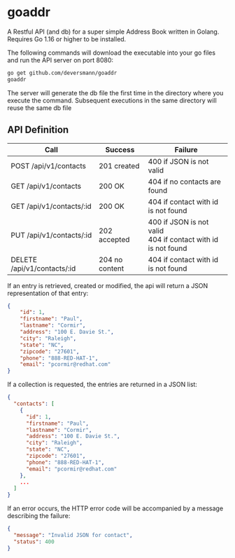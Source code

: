 # goaddr

A Restful API (and db) for a super simple Address Book written in Golang.  Requires Go 1.16 or higher to be installed.

The following commands will download the executable into your go files and run the API server on port 8080:
``` bash
go get github.com/deversmann/goaddr
goaddr
```

The server will generate the db file the first time in the directory where you execute the command.  Subsequent executions in the same directory will reuse the same db file

## API Definition
| Call | Success | Failure |
|---|---|---|
| POST /api/v1/contacts | 201 created | 400 if JSON is not valid |
| GET /api/v1/contacts | 200 OK | 404 if no contacts are found |
| GET /api/v1/contacts/:id | 200 OK | 404 if contact with id is not found |
| PUT /api/v1/contacts/:id | 202 accepted | 400 if JSON is not valid<br>404 if contact with id is not found |
| DELETE /api/v1/contacts/:id | 204 no content | 404 if contact with id is not found |

If an entry is retrieved, created or modified, the api will return a JSON representation of that entry:

``` json
{
    "id": 1,
    "firstname": "Paul",
    "lastname": "Cormir",
    "address": "100 E. Davie St.",
    "city": "Raleigh",
    "state": "NC",
    "zipcode": "27601",
    "phone": "888-RED-HAT-1",
    "email": "pcormir@redhat.com"
}
```

If a collection is requested, the entries are returned in a JSON list:

```json
{
  "contacts": [
    {
      "id": 1,
      "firstname": "Paul",
      "lastname": "Cormir",
      "address": "100 E. Davie St.",
      "city": "Raleigh",
      "state": "NC",
      "zipcode": "27601",
      "phone": "888-RED-HAT-1",
      "email": "pcormir@redhat.com"
    },
    ...
  ]
}
```

If an error occurs, the HTTP error code will be accompanied by a message describing the failure:

```json
{
  "message": "Invalid JSON for contact",
  "status": 400
}
```